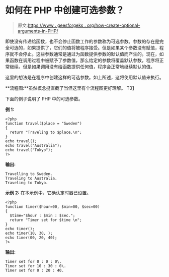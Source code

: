 # 如何在 PHP 中创建可选参数？

> 原文:[https://www . geesforgeks . org/how-create-optional-arguments-in-PHP/](https://www.geeksforgeeks.org/how-to-create-optional-arguments-in-php/)

即使没有传递给函数，也不会停止函数工作的参数称为可选参数。参数的存在是完全可选的，如果提供了，它们的值将被程序接受。但是如果某个参数没有赋值，程序就不会停止。这些参数通常是通过为函数提供参数的默认值而产生的。现在，如果函数在调用过程中被赋予了参数值，那么给定的参数将覆盖默认参数，程序将正常继续。但是如果调用没有给函数提供任何值，程序会正常地继续默认的值。

这里的想法是在程序中创建这样的可选参数。如上所述，这将使用默认值来执行。

**流程图:**虽然概念挺直截了当但这里有个流程图更好理解。
T3】

下面的例子说明了 PHP 中的可选参数。

**例 1:**

```
<?php
function travel($place = "Sweden")
{
  return "Traveling to $place.\n";
}
echo travel();
echo travel("Australia");
echo travel("Tokyo");
?>
```

**输出:**

```
Travelling to Sweden. 
Traveling to Australia. 
Traveling to Tokyo.
```

**示例 2:** 在本示例中，它确认定时器已设置。

```
<?php
function timer($hour=00, $min=00, $sec=00)
{ 
  $time="$hour : $min : $sec.";
  return "Timer set for $time \n";
}
echo timer();
echo timer(10, 30, );
echo timer(00, 20, 40);
?>
```

**输出:**

```
Timer set for 0 : 0 : 0\. 
Timer set for 10 : 30 : 0\. 
Timer set for 0 : 20 : 40.
```